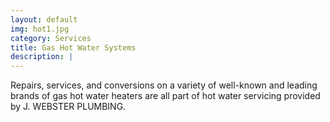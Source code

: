 ```yaml
---
layout: default
img: hot1.jpg
category: Services
title: Gas Hot Water Systems
description: |
---
```

Repairs, services, and conversions on a variety of well-known and leading brands of gas hot water heaters are all part of hot water servicing provided by J. WEBSTER PLUMBING.
